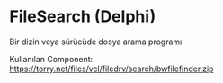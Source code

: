# FileSearch (Delphi)

Bir dizin veya sürücüde dosya arama programı

Kullanılan Component:
https://torry.net/files/vcl/filedrv/search/bwfilefinder.zip
